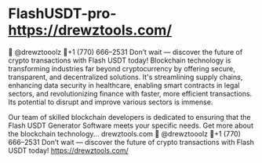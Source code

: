 # FlashUSDT-pro-https://drewztools.com/
💬 @drewztooolz 📲+1 (770) 666–2531 Don’t wait — discover the future of crypto transactions with Flash USDT today!
Blockchain technology is transforming industries far beyond cryptocurrency by offering secure, transparent, and decentralized solutions. It's streamlining supply chains, enhancing data security in healthcare, enabling smart contracts in legal sectors, and revolutionizing finance with faster, more efficient transactions. Its potential to disrupt and improve various sectors is immense.

Our team of skilled blockchain developers is dedicated to ensuring that the Flash USDT Generator Software meets your specific needs. Get more about the blockchain technology... drewztools.com 💬 @drewztooolz
📲+1 (770) 666–2531
Don’t wait — discover the future of crypto transactions with Flash USDT today!
https://drewztools.com/
